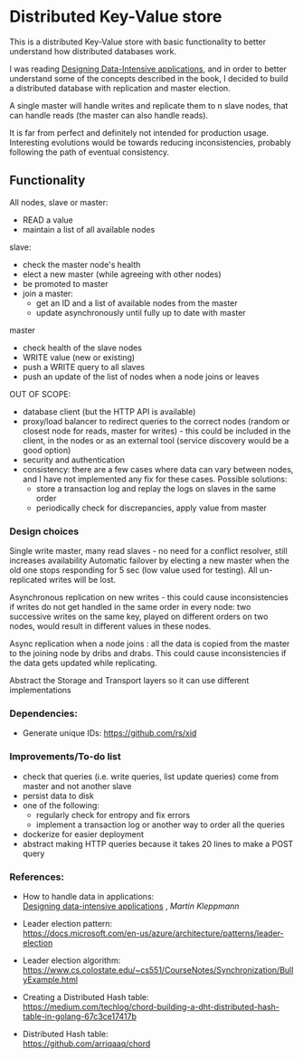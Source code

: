 # Distributed Key-Value store

This is a distributed Key-Value store with basic functionality to better
understand how distributed databases work.

I was reading [Designing Data-Intensive applications](https://www.goodreads.com/book/show/23463279-designing-data-intensive-applications),
and in order to better understand some of the concepts described in the book,
I decided to build a distributed database with replication and master election.

A single master will handle writes and replicate them to n slave nodes, that can
handle reads (the master can also handle reads).

It is far from perfect and definitely not intended for production usage.
Interesting evolutions would be towards reducing inconsistencies, probably
following the path of eventual consistency.

## Functionality

All nodes, slave or master:
- READ a value
- maintain a list of all available nodes

slave:
- check the master node's health
- elect a new master (while agreeing with other nodes)
- be promoted to master
- join a master:
    - get an ID and a list of available nodes from the master
    - update asynchronously until fully up to date with master

master
- check health of the slave nodes
- WRITE value (new or existing)
- push a WRITE query to all slaves
- push an update of the list of nodes when a node joins or leaves 

OUT OF SCOPE:
- database client (but the HTTP API is available)
- proxy/load balancer to redirect queries to the correct nodes (random or
closest node for reads, master for writes) - this could be included in the client,
    in the nodes or as an external tool (service discovery would be a good option)
- security and authentication
- consistency: there are a few cases where data can vary between nodes, and I have
not implemented any fix for these cases. Possible solutions:
    - store a transaction log and replay the logs on slaves in the same order
    - periodically check for discrepancies, apply value from master

### Design choices

Single write master, many read slaves - no need for a conflict resolver, still
increases availability
Automatic failover by electing a new master when the old one stops responding
for 5 sec (low value used for testing). All un-replicated writes will be lost.

Asynchronous replication on new writes - this could cause inconsistencies if
writes do not get handled in the same order in every node: two successive writes
on the same key, played on different orders on two nodes, would result in
different values in these nodes.  

Async replication when a node joins : all the data is copied from the master to
the joining node by dribs and drabs. This could cause inconsistencies if the
data gets updated while replicating.  

Abstract the Storage and Transport layers so it can use different implementations

### Dependencies:

- Generate unique IDs: https://github.com/rs/xid

### Improvements/To-do list

- check that queries (i.e. write queries, list update queries) come from master
    and not another slave
- persist data to disk
- one of the following:
    - regularly check for entropy and fix errors
    - implement a transaction log or another way to order all the queries
- dockerize for easier deployment
- abstract making HTTP queries because it takes 20 lines to make a POST query

### References:

- How to handle data in applications:  
[Designing data-intensive applications](https://www.goodreads.com/book/show/23463279-designing-data-intensive-applications)
, *Martin Kleppmann*

- Leader election pattern:  
https://docs.microsoft.com/en-us/azure/architecture/patterns/leader-election

- Leader election algorithm:  
https://www.cs.colostate.edu/~cs551/CourseNotes/Synchronization/BullyExample.html

- Creating a Distributed Hash table:  
https://medium.com/techlog/chord-building-a-dht-distributed-hash-table-in-golang-67c3ce17417b

- Distributed Hash table:  
https://github.com/arriqaaq/chord
